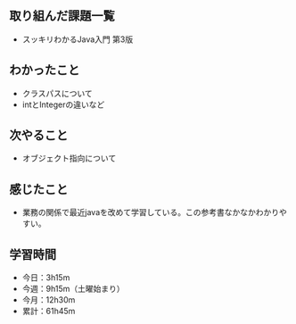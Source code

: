 ## 取り組んだ課題一覧
- スッキリわかるJava入門 第3版
## わかったこと
- クラスパスについて
- intとIntegerの違いなど
## 次やること
- オブジェクト指向について
## 感じたこと
- 業務の関係で最近javaを改めて学習している。この参考書なかなかわかりやすい。
## 学習時間
- 今日：3h15m
- 今週：9h15m（土曜始まり）
- 今月：12h30m
- 累計：61h45m
